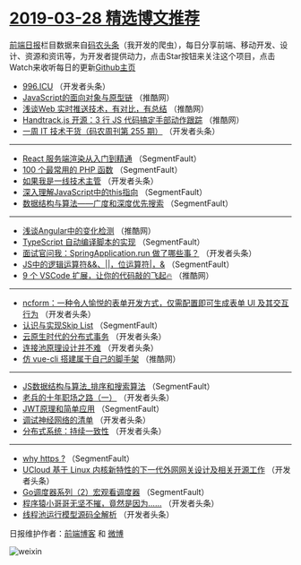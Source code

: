 # [2019-03-28 精选博文推荐](http://hao.caibaojian.com/date/2019/03/28)

[前端日报](http://caibaojian.com/c/news)栏目数据来自[码农头条](http://hao.caibaojian.com/)（我开发的爬虫），每日分享前端、移动开发、设计、资源和资讯等，为开发者提供动力，点击Star按钮来关注这个项目，点击Watch来收听每日的更新[Github主页](https://github.com/kujian/frontendDaily)
* [996.ICU](http://hao.caibaojian.com/105226.html) （开发者头条）
* [JavaScript的面向对象与原型链](http://hao.caibaojian.com/105296.html) （推酷网）
* [浅谈Web 实时推送技术，有对比，有总结](http://hao.caibaojian.com/105282.html) （推酷网）
* [Handtrack.js 开源：3 行 JS 代码搞定手部动作跟踪](http://hao.caibaojian.com/105292.html) （推酷网）
* [一周 IT 技术干货（码农周刊第 255 期）](http://hao.caibaojian.com/105217.html) （开发者头条）

***
* [React 服务端渲染从入门到精通](http://hao.caibaojian.com/105196.html) （SegmentFault）
* [100 个最常用的 PHP 函数](http://hao.caibaojian.com/105199.html) （SegmentFault）
* [如果我是一线技术主管](http://hao.caibaojian.com/105232.html) （开发者头条）
* [深入理解JavaScript中的this指向](http://hao.caibaojian.com/105201.html) （SegmentFault）
* [数据结构与算法——广度和深度优先搜索](http://hao.caibaojian.com/105203.html) （SegmentFault）

***
* [浅谈Angular中的变化检测](http://hao.caibaojian.com/105277.html) （推酷网）
* [TypeScript 自动编译脚本的实现](http://hao.caibaojian.com/105204.html) （SegmentFault）
* [面试官问我：SpringApplication.run 做了哪些事？](http://hao.caibaojian.com/105215.html) （开发者头条）
* [JS中的逻辑运算符&amp;&amp;、||，位运算符|，&amp;](http://hao.caibaojian.com/105206.html) （SegmentFault）
* [9 个 VSCode 扩展，让你的代码敲的飞起🔥](http://hao.caibaojian.com/105280.html) （推酷网）

***
* [ncform：一种令人愉悦的表单开发方式，仅需配置即可生成表单 UI 及其交互行为](http://hao.caibaojian.com/105228.html) （开发者头条）
* [认识与实现Skip List](http://hao.caibaojian.com/105207.html) （SegmentFault）
* [云原生时代的分布式事务](http://hao.caibaojian.com/105241.html) （开发者头条）
* [连接池原理设计并不难](http://hao.caibaojian.com/105218.html) （开发者头条）
* [仿 vue-cli 搭建属于自己的脚手架](http://hao.caibaojian.com/105281.html) （推酷网）

***
* [JS数据结构与算法_排序和搜索算法](http://hao.caibaojian.com/105197.html) （SegmentFault）
* [老兵的十年职场之路（一）](http://hao.caibaojian.com/105229.html) （开发者头条）
* [JWT原理和简单应用](http://hao.caibaojian.com/105208.html) （SegmentFault）
* [调试神经网络的清单](http://hao.caibaojian.com/105243.html) （开发者头条）
* [分布式系统：持续一致性](http://hao.caibaojian.com/105219.html) （开发者头条）

***
* [why https ?](http://hao.caibaojian.com/105198.html) （SegmentFault）
* [UCloud 基于 Linux 内核新特性的下一代外网网关设计及相关开源工作](http://hao.caibaojian.com/105230.html) （开发者头条）
* [Go调度器系列（2）宏观看调度器](http://hao.caibaojian.com/105209.html) （SegmentFault）
* [程序猿小哥哥无坚不摧，竟然是因为……](http://hao.caibaojian.com/105245.html) （开发者头条）
* [线程池运行模型源码全解析](http://hao.caibaojian.com/105220.html) （开发者头条）

日报维护作者：[前端博客](http://caibaojian.com/) 和 [微博](http://caibaojian.com/go/weibo)

![weixin](https://user-images.githubusercontent.com/3055447/38468989-651132ac-3b80-11e8-8e6b-15122322a9d7.png)